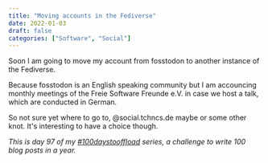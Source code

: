 ```yaml
---
title: "Moving accounts in the Fediverse"
date: 2022-01-03
draft: false
categories: ["Software", "Social"]
---
```

Soon I am going to move my account from fosstodon to another instance of the Fediverse.

Because fosstodon is an English speaking community but I am accouncing monthly meetings of the Freie Software Freunde e.V. in case we host a talk, which are conducted in German.

So not sure yet where to go to, @social.tchncs.de maybe or some other knot. It's interesting to have a choice though.

_This is day 97 of my [#100daystooffload](https://100daystooffload.com/) series, a challenge to write 100 blog posts in a year._